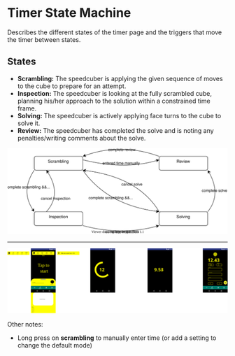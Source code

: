 <!--
 Copyright (c) 2022 Joseph Hale <me@jhale.dev>

 This Source Code Form is subject to the terms of the Mozilla Public
 License, v. 2.0. If a copy of the MPL was not distributed with this
 file, You can obtain one at http://mozilla.org/MPL/2.0/.
-->

# Timer State Machine

Describes the different states of the timer page and the triggers that
move the timer between states.

## States

- **Scrambling:** The speedcuber is applying the given sequence of moves to
  the cube to prepare for an attempt.
- **Inspection:** The speedcuber is looking at the fully scrambled cube,
  planning his/her approach to the solution within a constrained time frame.
- **Solving:** The speedcuber is actively applying face turns to the cube to
  solve it.
- **Review:** The speedcuber has completed the solve and is noting any
  penalties/writing comments about the solve.

![Timer State Machine Diagram](TimerStateMachine.drawio.svg)

---

![Timer State Machine UI Mockups](TimerStateMachine.mockup.inkscape.svg)

Other notes:

- Long press on **scrambling** to manually enter time (or add a setting
  to change the default mode)
